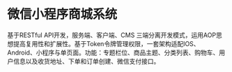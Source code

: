 # 微信小程序商城系统  

基于RESTful API开发，服务端、客户端、CMS 三端分离开发模式，运用AOP思想提高复用性和扩展性。基于Token令牌管理权限，一套架构适配IOS、Android、小程序与单页面。功能：专题栏位、商品主题、分类列表、购物车、用户信息以及收货地址、下单和订单创建、微信支付接口。
